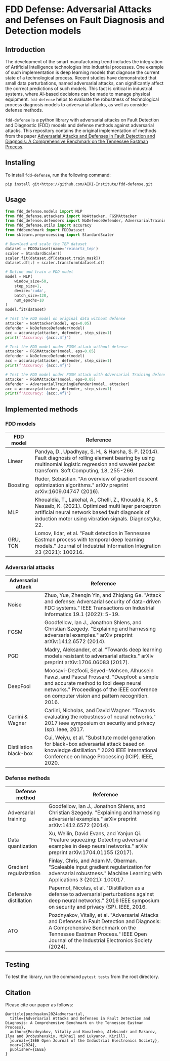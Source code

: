 # FDD Defense: Adversarial Attacks and Defenses on Fault Diagnosis and Detection models

## Introduction

The development of the smart manufacturing trend includes the integration of Artificial Intelligence technologies into industrial processes. One example of such implementation is deep learning models that diagnose the current state of a technological process. Recent studies have demonstrated that small data perturbations, named adversarial attacks, can significantly affect the correct predictions of such models. This fact is critical in industrial systems, where AI-based decisions can be made to manage physical equipment. `fdd-defense` helps to evaluate the robustness of technological process diagnosis models to adversarial attacks, as well as consider defense methods. 

`fdd-defense` is a python library with adversarial attacks on Fault Detection and Diagnostic (FDD) models and defense methods against adversarial attacks. This repository contains the original implementation of methods from the paper [Adversarial Attacks and Defenses in Fault Detection and Diagnosis: A Comprehensive Benchmark on the Tennessee Eastman Process](https://ieeexplore.ieee.org/abstract/document/10531068).

## Installing

To install `fdd-defense`, run the following command:
```
pip install git+https://github.com/AIRI-Institute/fdd-defense.git
```

## Usage

```python
from fdd_defense.models import MLP
from fdd_defense.attackers import NoAttacker, FGSMAttacker
from fdd_defense.defenders import NoDefenceDefender, AdversarialTrainingDefender
from fdd_defense.utils import accuracy
from fddbenchmark import FDDDataset
from sklearn.preprocessing import StandardScaler

# Download and scale the TEP dataset
dataset = FDDDataset(name='reinartz_tep')
scaler = StandardScaler()
scaler.fit(dataset.df[dataset.train_mask])
dataset.df[:] = scaler.transform(dataset.df)

# Define and train a FDD model
model = MLP(
    window_size=50, 
    step_size=1, 
    device='cuda', 
    batch_size=128, 
    num_epochs=10
)
model.fit(dataset)

# Test the FDD model on original data without defense
attacker = NoAttacker(model, eps=0.05)
defender = NoDefenceDefender(model)
acc = accuracy(attacker, defender, step_size=1)
print(f'Accuracy: {acc:.4f}')

# Test the FDD model under FGSM attack without defense
attacker = FGSMAttacker(model, eps=0.05)
defender = NoDefenceDefender(model)
acc = accuracy(attacker, defender, step_size=1)
print(f'Accuracy: {acc:.4f}')

# Test the FDD model under FGSM attack with Adversarial Training defense
attacker = FGSMAttacker(model, eps=0.05)
defender = AdversarialTrainingDefender(model, attacker)
acc = accuracy(attacker, defender, step_size=1)
print(f'Accuracy: {acc:.4f}')

```

## Implemented methods

### FDD models

| FDD model       | Reference |
|-----------------|-----------|
| Linear          |Pandya, D., Upadhyay, S. H., & Harsha, S. P. (2014). Fault diagnosis of rolling element bearing by using multinomial logistic regression and wavelet packet transform. Soft Computing, 18, 255-266.|
|Boosting         |Ruder, Sebastian. "An overview of gradient descent optimization algorithms." arXiv preprint arXiv:1609.04747 (2016).|
| MLP             |Khoualdia, T., Lakehal, A., Chelli, Z., Khoualdia, K., & Nessaib, K. (2021). Optimized multi layer perceptron artificial neural network based fault diagnosis of induction motor using vibration signals. Diagnostyka, 22.|
| GRU, TCN        |Lomov, Ildar, et al. "Fault detection in Tennessee Eastman process with temporal deep learning models." Journal of Industrial Information Integration 23 (2021): 100216.|

### Adversarial attacks

| Adversarial attack     | Reference |
|------------------------|-----------|
| Noise                  |Zhuo, Yue, Zhenqin Yin, and Zhiqiang Ge. "Attack and defense: Adversarial security of data-driven FDC systems." IEEE Transactions on Industrial Informatics 19.1 (2022): 5-19.|
| FGSM                   |Goodfellow, Ian J., Jonathon Shlens, and Christian Szegedy. "Explaining and harnessing adversarial examples." arXiv preprint arXiv:1412.6572 (2014).|
| PGD                    |Madry, Aleksander, et al. "Towards deep learning models resistant to adversarial attacks." arXiv preprint arXiv:1706.06083 (2017).|
| DeepFool               |Moosavi-Dezfooli, Seyed-Mohsen, Alhussein Fawzi, and Pascal Frossard. "Deepfool: a simple and accurate method to fool deep neural networks." Proceedings of the IEEE conference on computer vision and pattern recognition. 2016.|
| Carlini & Wagner       |Carlini, Nicholas, and David Wagner. "Towards evaluating the robustness of neural networks." 2017 ieee symposium on security and privacy (sp). Ieee, 2017.|
| Distillation black-box |Cui, Weiyu, et al. "Substitute model generation for black-box adversarial attack based on knowledge distillation." 2020 IEEE International Conference on Image Processing (ICIP). IEEE, 2020.|

### Defense methods

| Defense method          | Reference |
|-------------------------|-----------|
| Adversarial training    |Goodfellow, Ian J., Jonathon Shlens, and Christian Szegedy. "Explaining and harnessing adversarial examples." arXiv preprint arXiv:1412.6572 (2014).|
| Data quantization       |Xu, Weilin, David Evans, and Yanjun Qi. "Feature squeezing: Detecting adversarial examples in deep neural networks." arXiv preprint arXiv:1704.01155 (2017).|
| Gradient regularization |Finlay, Chris, and Adam M. Oberman. "Scaleable input gradient regularization for adversarial robustness." Machine Learning with Applications 3 (2021): 100017.|
| Defensive distillation  |Papernot, Nicolas, et al. "Distillation as a defense to adversarial perturbations against deep neural networks." 2016 IEEE symposium on security and privacy (SP). IEEE, 2016.| 
| ATQ  |Pozdnyakov, Vitaliy, et al. "Adversarial Attacks and Defenses in Fault Detection and Diagnosis: A Comprehensive Benchmark on the Tennessee Eastman Process." IEEE Open Journal of the Industrial Electronics Society (2024).| 

## Testing

To test the library, run the command `pytest tests` from the root directory.

## Citation

Please cite our paper as follows:

```
@article{pozdnyakov2024adversarial,
  title={Adversarial Attacks and Defenses in Fault Detection and Diagnosis: A Comprehensive Benchmark on the Tennessee Eastman Process},
  author={Pozdnyakov, Vitaliy and Kovalenko, Aleksandr and Makarov, Ilya and Drobyshevskiy, Mikhail and Lukyanov, Kirill},
  journal={IEEE Open Journal of the Industrial Electronics Society},
  year={2024},
  publisher={IEEE}
}
```
